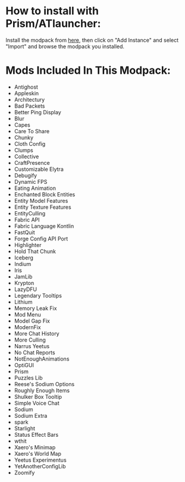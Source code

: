 # How to install with Prism/ATlauncher:
Install the modpack from [here](https://github.com/birbkeks/rinimc-modpack/releases/download/modpack/Rini.Modpack.mrpack), then click on "Add Instance" and select "Import" and browse the modpack you installed.

# Mods Included In This Modpack:
- Antighost
- Appleskin
- Architectury
- Bad Packets
- Better Ping Display
- Blur
- Capes
- Care To Share
- Chunky
- Cloth Config
- Clumps
- Collective
- CraftPresence
- Customizable Elytra
- Debugify
- Dynamic FPS
- Eating Animation
- Enchanted Block Entities
- Entity Model Features
- Entity Texture Features
- EntityCulling
- Fabric API
- Fabric Language Kontlin
- FastQuit
- Forge Config API Port
- Highlighter
- Hold That Chunk
- Iceberg
- Indium
- Iris
- JamLib
- Krypton
- LazyDFU
- Legendary Tooltips
- Lithium
- Memory Leak Fix
- Mod Menu
- Model Gap Fix
- ModernFix
- More Chat History
- More Culling
- Narrus Yeetus
- No Chat Reports
- NotEnoughAnimations
- OptiGUI
- Prism
- Puzzles Lib
- Reese's Sodium Options
- Roughly Enough Items
- Shulker Box Tooltip
- Simple Voice Chat
- Sodium
- Sodium Extra
- spark
- Starlight
- Status Effect Bars
- wthit
- Xaero's Minimap
- Xaero's World Map
- Yeetus Experimentus
- YetAnotherConfigLib
- Zoomify
